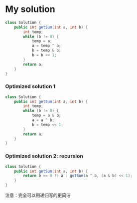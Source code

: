 # My solution
```Java
class Solution {
    public int getSum(int a, int b) {
        int temp;
        while (b != 0) {
            temp = a;
            a = temp ^ b;
            b = temp & b;
            b = b << 1;
        }
        return a;
    }
}
```
### Optimized solution 1
``` Java
class Solution {
    public int getSum(int a, int b) {
        int temp;
        while (b != 0) {
            temp = a & b;
            a = a ^ b;
            b = temp << 1;
        }
        return a;
    }
}
```
### Optimized solution 2: recursion
``` Java
class Solution {
    public int getSum(int a, int b) {
        return b == 0 ?: a : getSum(a ^ b, (a & b) << 1);
    }
}
```
注意：完全可以用递归写的更简洁
